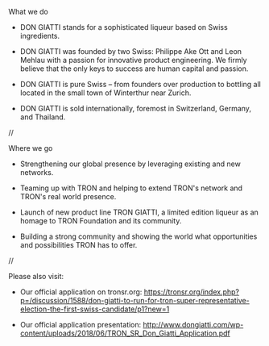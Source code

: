 What we do

- DON GIATTI stands for a sophisticated liqueur based on Swiss ingredients.

- DON GIATTI was founded by two Swiss: Philippe Ake Ott and Leon Mehlau with a passion for innovative product engineering. We                   firmly believe that the only keys to success are human capital and passion.

- DON GIATTI is pure Swiss – from founders over production to bottling all located in the small town of Winterthur near Zurich.

- DON GIATTI is sold internationally, foremost in Switzerland, Germany, and Thailand.

//

Where we go

- Strengthening our global presence by leveraging existing and new networks.

- Teaming up with TRON and helping to extend TRON's network and TRON's real world presence.

- Launch of new product line TRON GIATTI, a limited edition liqueur as an homage to TRON Foundation and its community.

- Building  a strong community and showing the world what opportunities and possibilities TRON has to offer.

//

Please also visit:

- Our official application on tronsr.org: https://tronsr.org/index.php?p=/discussion/1588/don-giatti-to-run-for-tron-super-representative-election-the-first-swiss-candidate/p1?new=1

- Our official application presentation: http://www.dongiatti.com/wp-content/uploads/2018/06/TRON_SR_Don_Giatti_Application.pdf

